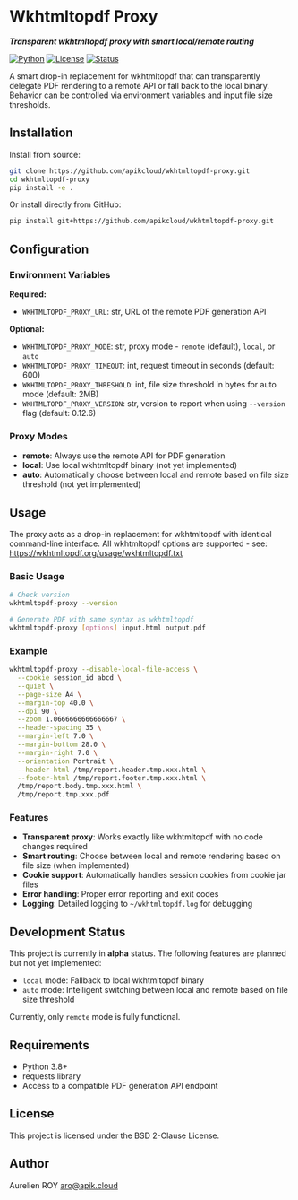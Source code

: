
# Wkhtmltopdf Proxy

_**Transparent wkhtmltopdf proxy with smart local/remote routing**_

[![Python](https://img.shields.io/badge/python-3.8%2B-blue)](https://www.python.org/downloads/)
[![License](https://img.shields.io/badge/license-BSD%202--clause-green)](LICENSE)
[![Status](https://img.shields.io/badge/status-alpha-orange)](https://github.com/apikcloud/wkhtmltopdf-proxy)

A smart drop-in replacement for wkhtmltopdf that can transparently delegate PDF rendering to a remote API or fall back to the local binary. Behavior can be controlled via environment variables and input file size thresholds.



## Installation

Install from source:
```bash
git clone https://github.com/apikcloud/wkhtmltopdf-proxy.git
cd wkhtmltopdf-proxy
pip install -e .
```

Or install directly from GitHub:
```bash
pip install git+https://github.com/apikcloud/wkhtmltopdf-proxy.git
```

## Configuration

### Environment Variables

**Required:**
- `WKHTMLTOPDF_PROXY_URL`: str, URL of the remote PDF generation API

**Optional:**
- `WKHTMLTOPDF_PROXY_MODE`: str, proxy mode - `remote` (default), `local`, or `auto`
- `WKHTMLTOPDF_PROXY_TIMEOUT`: int, request timeout in seconds (default: 600)
- `WKHTMLTOPDF_PROXY_THRESHOLD`: int, file size threshold in bytes for auto mode (default: 2MB)
- `WKHTMLTOPDF_PROXY_VERSION`: str, version to report when using `--version` flag (default: 0.12.6)

### Proxy Modes

- **remote**: Always use the remote API for PDF generation
- **local**: Use local wkhtmltopdf binary (not yet implemented)
- **auto**: Automatically choose between local and remote based on file size threshold (not yet implemented)


## Usage

The proxy acts as a drop-in replacement for wkhtmltopdf with identical command-line interface. All wkhtmltopdf options are supported - see: https://wkhtmltopdf.org/usage/wkhtmltopdf.txt

### Basic Usage

```bash
# Check version
wkhtmltopdf-proxy --version

# Generate PDF with same syntax as wkhtmltopdf
wkhtmltopdf-proxy [options] input.html output.pdf
```

### Example

```bash
wkhtmltopdf-proxy --disable-local-file-access \
  --cookie session_id abcd \
  --quiet \
  --page-size A4 \
  --margin-top 40.0 \
  --dpi 90 \
  --zoom 1.0666666666666667 \
  --header-spacing 35 \
  --margin-left 7.0 \
  --margin-bottom 28.0 \
  --margin-right 7.0 \
  --orientation Portrait \
  --header-html /tmp/report.header.tmp.xxx.html \
  --footer-html /tmp/report.footer.tmp.xxx.html \
  /tmp/report.body.tmp.xxx.html \
  /tmp/report.tmp.xxx.pdf
```

### Features

- **Transparent proxy**: Works exactly like wkhtmltopdf with no code changes required
- **Smart routing**: Choose between local and remote rendering based on file size (when implemented)
- **Cookie support**: Automatically handles session cookies from cookie jar files
- **Error handling**: Proper error reporting and exit codes
- **Logging**: Detailed logging to `~/wkhtmltopdf.log` for debugging

## Development Status

This project is currently in **alpha** status. The following features are planned but not yet implemented:

- `local` mode: Fallback to local wkhtmltopdf binary
- `auto` mode: Intelligent switching between local and remote based on file size threshold

Currently, only `remote` mode is fully functional.

## Requirements

- Python 3.8+
- requests library
- Access to a compatible PDF generation API endpoint

## License

This project is licensed under the BSD 2-Clause License.

## Author

Aurelien ROY <aro@apik.cloud>
